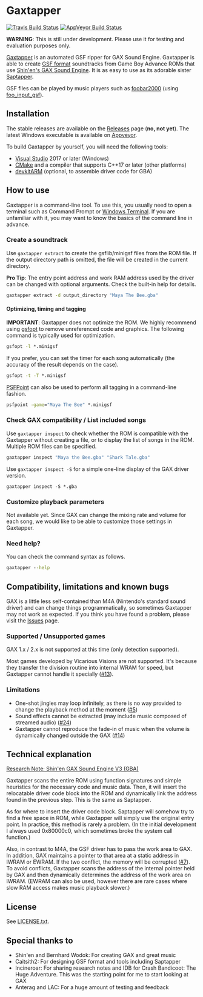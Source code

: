 Gaxtapper
=========
[![Travis Build Status](https://travis-ci.com/loveemu/gaxtapper.svg?branch=main)](https://travis-ci.com/loveemu/gaxtapper) [![AppVeyor Build Status](https://ci.appveyor.com/api/projects/status/8uj0j4si32p6msp8/branch/main?svg=true)](https://ci.appveyor.com/project/loveemu/gaxtapper/branch/main)

**WARNING**: This is still under development. Please use it for testing and evaluation purposes only.

[Gaxtapper](https://github.com/loveemu/gaxtapper) is an automated GSF ripper for GAX Sound Engine. Gaxtapper is able to create [GSF format](https://www.caitsith2.com/gsf/) soundtracks from Game Boy Advance ROMs that use [Shin'en's GAX Sound Engine](https://www.shinen.com/music/music.php3?gax). It is as easy to use as its adorable sister [Saptapper](https://github.com/loveemu/saptapper).

GSF files can be played by music players such as [foobar2000](https://www.foobar2000.org/) (using [foo_input_gsf](https://www.foobar2000.org/components/view/foo_input_gsf)).

## Installation

The stable releases are available on the [Releases](https://github.com/loveemu/gaxtapper/releases) page (**no, not yet**). The latest Windows executable is available on [Appveyor](https://ci.appveyor.com/project/loveemu/gaxtapper/branch/main).

To build Gaxtapper by yourself, you will need the following tools:

* [Visual Studio](https://visualstudio.microsoft.com/ja/vs/community/) 2017 or later (Windows)
* [CMake](https://cmake.org/) and a compiler that supports C++17 or later (other platforms)
* [devkitARM](https://devkitpro.org/) (optional, to assemble driver code for GBA) 

## How to use

Gaxtapper is a command-line tool. To use this, you usually need to open a terminal such as Command Prompt or [Windows Terminal](https://www.microsoft.com/p/windows-terminal/9n0dx20hk701). If you are unfamiliar with it, you may want to know the basics of the command line in advance.

### Create a soundtrack

Use `gaxtapper extract` to create the gsflib/minigsf files from the ROM file. If the output directory path is omitted, the file will be created in the current directory.

**Pro Tip**: The entry point address and work RAM address used by the driver can be changed with optional arguments. Check the built-in help for details.

```cmd
gaxtapper extract -d output_directory "Maya The Bee.gba"
```

#### Optimizing, timing and tagging

**IMPORTANT**: Gaxtapper does not optimize the ROM. We highly recommend using [gsfopt](https://github.com/loveemu/gsfopt) to remove unreferenced code and graphics. The following command is typically used for optimization.

```cmd
gsfopt -l *.minigsf
```

If you prefer, you can set the timer for each song automatically (the accuracy of the result depends on the case).

```cmd
gsfopt -t -T *.minigsf
```

[PSFPoint](https://github.com/loveemu/psfpoint) can also be used to perform all tagging in a command-line fashion. 

```cmd
psfpoint -game="Maya The Bee" *.minigsf
```

### Check GAX compatibility / List included songs

Use `gaxtapper inspect` to check whether the ROM is compatible with the Gaxtapper without creating a file, or to display the list of songs in the ROM. Multiple ROM files can be specified.

```cmd
gaxtapper inspect "Maya the Bee.gba" "Shark Tale.gba"
```

Use `gaxtapper inspect -S` for a simple one-line display of the GAX driver version.

```
gaxtapper inspect -S *.gba
```

### Customize playback parameters

Not available yet. Since GAX can change the mixing rate and volume for each song, we would like to be able to customize those settings in Gaxtapper.

### Need help?

You can check the command syntax as follows.

```cmd
gaxtapper --help
```

## Compatibility, limitations and known bugs

GAX is a little less self-contained than M4A (Nintendo's standard sound driver) and can change things programmatically, so sometimes Gaxtapper may not work as expected. If you think you have found a problem, please visit the [Issues](https://github.com/loveemu/gaxtapper/issues) page.

### Supported / Unsupported games

GAX 1.x / 2.x is not supported at this time (only detection supported). 

Most games developed by Vicarious Visions are not supported. It's because they transfer the division routine into internal WRAM for speed, but Gaxtapper cannot handle it specially ([#13](https://github.com/loveemu/gaxtapper/issues/13)).

### Limitations

* One-shot jingles may loop infinitely, as there is no way provided to change the playback method at the moment ([#5](https://github.com/loveemu/gaxtapper/issues/5))
* Sound effects cannot be extracted (may include music composed of streamed audio) ([#24](https://github.com/loveemu/gaxtapper/issues/12))
* Gaxtapper cannot reproduce the fade-in of music when the volume is dynamically changed outside the GAX ([#14](https://github.com/loveemu/gaxtapper/issues/14))

## Technical explanation

[Research Note: Shin'en GAX Sound Engine V3 (GBA)](https://gist.github.com/loveemu/9b3063ffd9a76cb18e379324e43f3251)

Gaxtapper scans the entire ROM using function signatures and simple heuristics for the necessary code and music data. Then, it will insert the relocatable driver code block into the ROM and dynamically link the address found in the previous step. This is the same as Saptapper.

As for where to insert the driver code block. Saptapper will somehow try to find a free space in ROM, while Gaxtapper will simply use the original entry point. In practice, this method is rarely a problem. (In the initial development I always used 0x80000c0, which sometimes broke the system call function.)

Also, in contrast to M4A, the GSF driver has to pass the work area to GAX. In addition, GAX maintains a pointer to that area at a static address in IWRAM or EWRAM. If the two conflict, the memory will be corrupted ([#7](https://github.com/loveemu/gaxtapper/issues/7)). To avoid conflicts, Gaxtapper scans the address of the internal pointer held by GAX and then dynamically determines the address of the work area on IWRAM. (EWRAM can also be used, however there are rare cases where slow RAM access makes music playback slower.)

## License

See [LICENSE.txt](https://github.com/loveemu/gaxtapper/blob/main/LICENSE.txt).

## Special thanks to

* Shin'en and Bernhard Wodok: For creating GAX and great music
* Caitsith2: For designing GSF format and tools including Saptapper
* Incineroar: For sharing research notes and IDB for Crash Bandicoot: The Huge Adventure. This was the starting point for me to start looking at GAX
* Anterag and LAC: For a huge amount of testing and feedback
